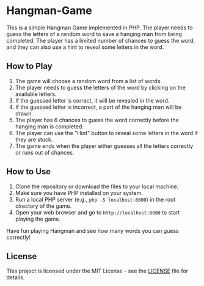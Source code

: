 # Hangman-Game

This is a simple Hangman Game implemented in PHP. The player needs to guess the letters of a random word to save a hanging man from being completed. The player has a limited number of chances to guess the word, and they can also use a hint to reveal some letters in the word.

## How to Play

1. The game will choose a random word from a list of words.
2. The player needs to guess the letters of the word by clicking on the available letters.
3. If the guessed letter is correct, it will be revealed in the word.
4. If the guessed letter is incorrect, a part of the hanging man will be drawn.
5. The player has 6 chances to guess the word correctly before the hanging man is completed.
6. The player can use the "Hint" button to reveal some letters in the word if they are stuck.
7. The game ends when the player either guesses all the letters correctly or runs out of chances.

## How to Use

1. Clone the repository or download the files to your local machine.
2. Make sure you have PHP installed on your system.
3. Run a local PHP server (e.g., `php -S localhost:8000`) in the root directory of the game.
4. Open your web browser and go to `http://localhost:8000` to start playing the game.

Have fun playing Hangman and see how many words you can guess correctly!

## License

This project is licensed under the MIT License - see the [LICENSE](LICENSE) file for details.

